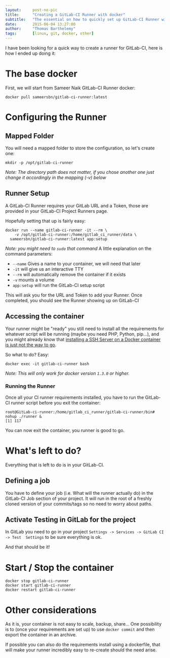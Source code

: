 ```yaml
---
layout:     post-no-pic
title:      "Creating a GitLab-CI Runner with docker"
subtitle:   "The essential on how to quickly set up GitLab-CI Runner with Docker"
date:       2015-06-04 13:27:00
author:     "Thomas Barthelemy"
tags:       [linux, git, docker, other]
---
```


I have been looking for a quick way to create a runner for GitLab-CI,
here is how I ended up doing it:

# The base docker
First, we will start from Sameer Naik GitLab-CI Runner docker:
```
docker pull sameersbn/gitlab-ci-runner:latest
```

# Configuring the Runner
## Mapped Folder
You will need a mapped folder to store the configuration, so let's create one:
```
mkdir -p /opt/gitlab-ci-runner
```
*Note: The directory path does not matter, if you chose another one just change it
accordingly in the mapping (-v) below*

## Runner Setup
A GitLab-CI Runner requires your GitLab URL and a Token, those are provided in your 
GitLab-CI Project Runners page.

Hopefully setting that up is fairly easy:

```
docker run --name gitlab-ci-runner -it --rm \
    -v /opt/gitlab-ci-runner:/home/gitlab_ci_runner/data \
  sameersbn/gitlab-ci-runner:latest app:setup
```
*Note: you might need to `sudo` that command*
A little explanation on the command parameters:

- `--name` Gives a name to your container, we will need that later
- `-it` will give us an interactive TTY
- `--rm` will automatically remove the container if it exists
- `-v` mounts a volume
- `app:setup` will run the GitLab-CI setup script

This will ask you for the URL and Token to add your Runner.
Once completed, you should see the Runner showing up on GitLab-CI

## Accessing the container
Your runner might be "ready" you still need to install all the requirements for whatever
script will be running (maybe you need PHP, Python, pip...), and you might already know 
that
[installing a SSH Server on a Docker container is just not the way to go](https://jpetazzo.github.io/2014/06/23/docker-ssh-considered-evil/).

So what to do? Easy:
```
docker exec -it gitlab-ci-runner bash
```
*Note: This will only work for docker version `1.3.0` or higher.*

### Running the Runner

Once all your CI runner requirements installed, you have to run the GitLab-CI runner 
script before you exit the container:

```
root@GitLab-ci-runner:/home/gitlab_ci_runner/gitlab-ci-runner/bin# nohup ./runner &
[1] 117
```

You can now exit the container, you runner is good to go.

# What's left to do?
Everything that is left to do is in your GitLab-CI.

## Defining a job
You have to define your job (i.e. What will the runner actually do) in the GitLab-CI 
Job section of your project. It will run in the root of a freshly cloned version of 
your commits/tags so no need to worry about paths.

## Activate Testing in GitLab for the project
In GitLab you need to go in your project `Settings -> Services -> GitLab CI -> Test 
Settings` to be sure everything is ok.

And that should be it!

# Start / Stop the container

```
docker stop gitlab-ci-runner
docker start gitlab-ci-runner
docker restart gitlab-ci-runner
```

# Other considerations
As it is, your container is not easy to scale, backup, share...
One possibility is to (once your requirements are set up) to use `docker commit`
and then export the container in an archive.

If possible you can also do the requirements install using a dockerfile, that will make
your runner incredibly easy to re-create should the need arise.







